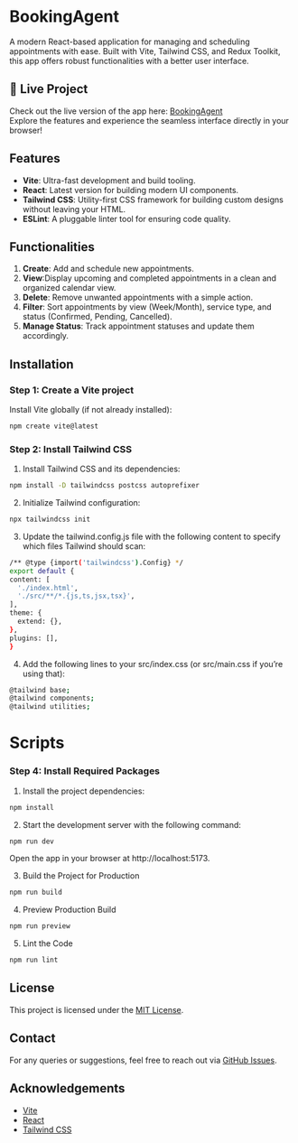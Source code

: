 # **BookingAgent**
A modern React-based application for managing and scheduling appointments with ease. Built with Vite, Tailwind CSS, and Redux Toolkit, this app offers robust functionalities with a better user interface.

## 🚀 Live Project
Check out the live version of the app here: [BookingAgent](https://booking-and-calendar-ui-template.vercel.app/)  
Explore the features and experience the seamless interface directly in your browser!

## **Features**
- **Vite**: Ultra-fast development and build tooling.
- **React**: Latest version for building modern UI components.
- **Tailwind CSS**: Utility-first CSS framework for building custom designs without leaving your HTML.
- **ESLint**: A pluggable linter tool for ensuring code quality.

## **Functionalities**
1. **Create**: Add and schedule new appointments.
2. **View**:Display upcoming and completed appointments in a clean and organized calendar view.
3. **Delete**: Remove unwanted appointments with a simple action.
4. **Filter**: Sort appointments by view (Week/Month), service type, and status (Confirmed, Pending, Cancelled).
5. **Manage Status**: Track appointment statuses and update them accordingly.

## **Installation**

### **Step 1: Create a Vite project**
 Install Vite globally (if not already installed):
```bash
npm create vite@latest
```
### **Step 2: Install Tailwind CSS**
1. Install Tailwind CSS and its dependencies:
 ``` bash
npm install -D tailwindcss postcss autoprefixer
 ```
2. Initialize Tailwind configuration:
 ``` bash
 npx tailwindcss init
 ```
3. Update the tailwind.config.js file with the following content to specify which files Tailwind should scan:
  ``` bash
  /** @type {import('tailwindcss').Config} */
export default {
  content: [
    './index.html',
    './src/**/*.{js,ts,jsx,tsx}',
  ],
  theme: {
    extend: {},
  },
  plugins: [],
}
```
 4. Add the following lines to your src/index.css (or src/main.css if you’re using that):
``` bash
@tailwind base;
@tailwind components;
@tailwind utilities;
```
# **Scripts**
### **Step 4: Install Required Packages**
1. Install the project dependencies:
``` bash
npm install
```
2. Start the development server with the following command:
``` bash
npm run dev
```
  Open the app in your browser at http://localhost:5173.

3. Build the Project for Production
``` bash
npm run build
```
4. Preview Production Build
``` bash
npm run preview
```
5. Lint the Code
``` bash
npm run lint
```

## License
This project is licensed under the [MIT License](LICENSE).

## Contact
For any queries or suggestions, feel free to reach out via [GitHub Issues](https://github.com/sharryXheisenberg/booking_and_calendar_UI_template/issues).

## Acknowledgements

- [Vite](https://vitejs.dev/)
- [React](https://reactjs.org/)
- [Tailwind CSS](https://tailwindcss.com/)
